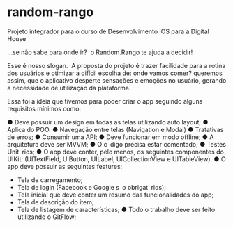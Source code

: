 # random-rango

Projeto integrador para o curso de Desenvolvimento iOS para a Digital House

…se não sabe para onde ir?  o Random.Rango te ajuda a decidir! 

Esse é nosso slogan. 
A proposta do projeto é trazer facilidade para a rotina dos usuários e otimizar a difícil escolha de: onde vamos comer? queremos assim, que o aplicativo desperte sensações e emoções no usuário, gerando a necessidade de utilização da plataforma. 

Essa foi a ideia que tivemos para poder criar o app seguindo alguns requisitos mínimos como:

● Deve possuir um design em todas as telas utilizando auto layout;
● Aplica do POO.
● Navegação entre telas (Navigation e Modal)
● Tratativas de erros;
● Consumir uma API;
● Deve funcionar em modo offline;
● A arquitetura deve ser MVVM;
● O c digo precisa estar comentado;
● Testes Unit rios;
● O app deve conter, pelo menos, os seguintes componentes do UIKit: (UITextField, UIButton, UILabel, UICollectionView e UITableView).
● O app deve possuir as seguintes features:
- Tela de carregamento;
- Tela de login (Facebook e Google s o obrigat rios);
- Tela inicial que deve conter um resumo das funcionalidades do app;
- Tela de descrição do item;
- Tela de listagem de características;
● Todo o trabalho deve ser feito utilizando o GitFlow;
